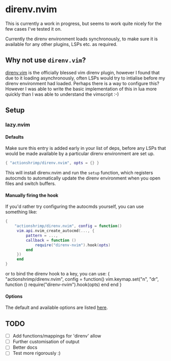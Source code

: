 # direnv.nvim

This is currently a work in progress, but seems to work quite nicely for the few cases I've tested it on.

Currently the direnv environment loads synchronously, to make sure it is available for any other plugins, LSPs etc. as required.

## Why not use `direnv.vim`?

[direnv.vim](https://github.com/direnv/direnv.vim) is the officially blessed vim direnv plugin, however I found that due to it loading asynchronously, often LSPs would try to intialise before my direnv environment had loaded. Perhaps there is a way to configure this? However I was able to write the basic implementation of this in lua more quickly than I was able to understand the vimscript :-)

## Setup

### lazy.nvim

#### Defaults

Make sure this entry is added early in your list of deps, before any LSPs that would be made available by a particular direnv environment are set up.

```lua
{ "actionshrimp/direnv.nvim", opts = {} }
```

This will install direnv.nvim and run the `setup` function, which registers autocmds to automatically update the direnv environment when you open files and switch buffers.


#### Manually firing the hook

If you'd rather try configuring the autocmds yourself, you can use something like:

```lua
{
    "actionshrimp/direnv.nvim", config = function() 
     vim.api.nvim_create_autocmd(..., {
         pattern = ...,
         callback = function ()
             require("direnv-nvim").hook(opts)
         end
     })
     end
}
```

or to bind the direnv hook to a key, you can use:
{
    "actionshrimp/direnv.nvim", config = function() 
        vim.keymap.set("n", "<LEADER>dr", function ()
            require("direnv-nvim").hook(opts)
        end
     end
}

#### Options

The default and available options are listed [here](./lua/direnv-nvim/opts.lua).

## TODO

- [ ] Add functions/mappings for 'direnv' allow
- [ ] Further customisation of output
- [ ] Better docs
- [ ] Test more rigorously :)
